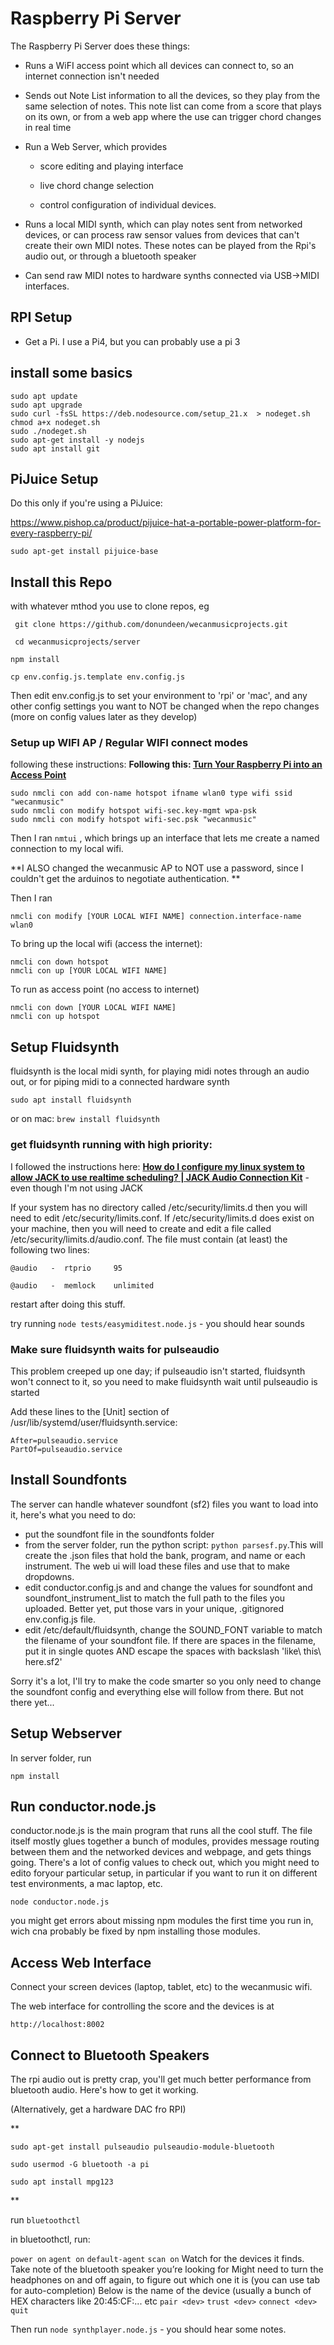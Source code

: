 # Raspberry Pi Server

The Raspberry Pi Server does these things:

- Runs a WiFI access point which all devices can connect to, so an internet connection isn't needed

- Sends out Note List information to all the devices, so they play from the same selection of notes. This note list can come from a score that plays on its own, or from a web app where the use can trigger chord changes in real time

- Run a Web Server, which provides
  
  - score editing and playing interface
  
  - live chord change selection
  
  - control configuration of individual devices.

- Runs a local MIDI synth, which can play notes sent from networked devices, or can process raw sensor values from devices that can't create their own MIDI notes. These notes can be played from the Rpi's audio out, or through a bluetooth speaker

- Can send raw MIDI notes to hardware synths connected via USB->MIDI interfaces.

## RPI Setup

- Get a Pi. I use a Pi4, but you can probably use a pi 3

## install some basics

```
sudo apt update
sudo apt upgrade
sudo curl -fsSL https://deb.nodesource.com/setup_21.x  > nodeget.sh
chmod a+x nodeget.sh
sudo ./nodeget.sh
sudo apt-get install -y nodejs
sudo apt install git 
```

## PiJuice Setup

Do this only if you're using a PiJuice:

https://www.pishop.ca/product/pijuice-hat-a-portable-power-platform-for-every-raspberry-pi/

`sudo apt-get install pijuice-base`

## Install this Repo

with whatever mthod you use to clone repos, eg

` git clone https://github.com/donundeen/wecanmusicprojects.git`

` cd wecanmusicprojects/server`

`npm install`

`cp env.config.js.template env.config.js `

Then edit env.config.js to set your environment to 'rpi' or 'mac', and any other config settings you want to NOT be changed when the repo changes (more on config values later as they develop)

### Setup up WIFI AP / Regular WIFI connect modes

following these instructions: **Following this: [Turn Your Raspberry Pi into an Access Point ](https://raspberrytips.com/access-point-setup-raspberry-pi/)**

```
sudo nmcli con add con-name hotspot ifname wlan0 type wifi ssid "wecanmusic"
sudo nmcli con modify hotspot wifi-sec.key-mgmt wpa-psk
sudo nmcli con modify hotspot wifi-sec.psk "wecanmusic"
```

Then I ran `nmtui` , which brings up an interface that lets me create a named connection to my local wifi.

**I ALSO changed the wecanmusic AP to NOT use a password, since I couldn't get the arduinos to negotiate authentication. **

Then I ran

`nmcli con modify [YOUR LOCAL WIFI NAME] connection.interface-name wlan0`

To bring up the local wifi (access the internet):

```
nmcli con down hotspot
nmcli con up [YOUR LOCAL WIFI NAME]
```

To run as access point (no access to internet)

```
nmcli con down [YOUR LOCAL WIFI NAME]
nmcli con up hotspot
```

## Setup Fluidsynth

fluidsynth is the local midi synth, for playing midi notes through an audio out, or for piping midi to a connected hardware synth

`sudo apt install fluidsynth`

or on mac: `brew install fluidsynth`

### get fluidsynth running with high priority:

I followed the instructions here: **[How do I configure my linux system to allow JACK to use realtime scheduling? | JACK Audio Connection Kit](https://jackaudio.org/faq/linux_rt_config.html)**  - even though I'm not using JACK

If your system has no directory called /etc/security/limits.d then you will need to edit /etc/security/limits.conf. If /etc/security/limits.d does exist on your machine, then you will need to create and edit a file called /etc/security/limits.d/audio.conf. The file must contain (at least) the following two lines:

```
@audio   -  rtprio     95

@audio   -  memlock    unlimited
```

restart after doing this stuff.

try running `node tests/easymiditest.node.js` - you should hear sounds

### Make sure fluidsynth waits for pulseaudio

This problem creeped up one day; if pulseaudio isn't started, fluidsynth won't connect to it, so you need to make fluidsynth wait until pulseaudio is started

Add these lines to the [Unit] section of /usr/lib/systemd/user/fluidsynth.service:

```
After=pulseaudio.service
PartOf=pulseaudio.service
```


## Install Soundfonts

The server can handle whatever soundfont (sf2) files you want to load into it, here's what you need to do:

- put the soundfont file in the soundfonts folder
- from the server folder, run the python script: 
` python parsesf.py `.This will create the .json files that hold the bank, program, and name or each instrument. The web ui will load these files and use that to make dropdowns.
- edit conductor.config.js and and change the values for soundfont and soundfont_instrument_list to match the full path to the files you uploaded. Better yet, put those vars in your unique, .gitignored env.config.js file.
- edit /etc/default/fluidsynth, change the SOUND_FONT variable to match the filename of your soundfont file. If there are spaces in the filename, put it in single quotes AND escape the spaces with backslash 'like\ this\ here.sf2' 

Sorry it's a lot, I'll try to make the code smarter so you only need to change the soundfont config and everything else will follow from there. But not there yet...


## Setup Webserver

In server folder, run

`npm install`

## Run conductor.node.js

conductor.node.js is the main program that runs all the cool stuff. The file itself mostly glues together a bunch of modules, provides message routing between them and the networked devices and webpage, and gets things going. There's a lot of config values to check out, which you might need to edito foryour particular setup, in particular if you want to run it on different test environments, a mac laptop, etc.

`node conductor.node.js`

you might get errors about missing npm modules the first time you run in, wich cna probably be fixed by npm installing those modules.

## Access Web Interface

Connect your screen devices (laptop, tablet, etc) to the wecanmusic wifi.

The web interface for controlling the score and the devices is at

`http://localhost:8002`

## Connect to Bluetooth Speakers

The rpi audio out is pretty crap, you'll get much better performance from bluetooth audio. Here's how to get it working.

(Alternatively, get a hardware DAC fro RPI)

**

`sudo apt-get install pulseaudio pulseaudio-module-bluetooth`

`sudo usermod -G bluetooth -a pi`

`sudo apt install mpg123`

**

run ```bluetoothctl```

in bluetoothctl, run:

`power on`
`agent on`
`default-agent`
`scan on`
Watch for the devices it finds. Take note of the bluetooth speaker you’re looking for
Might need to turn the headphones on and off again, to figure out which one it is
(you can use tab for auto-completion)
Below <dev> is the name of the device (usually a bunch of HEX characters like 20:45:CF:... etc
`pair <dev>`
`trust <dev>`
`connect <dev> `
`quit`

Then run `node synthplayer.node.js`  - you should hear some notes.
